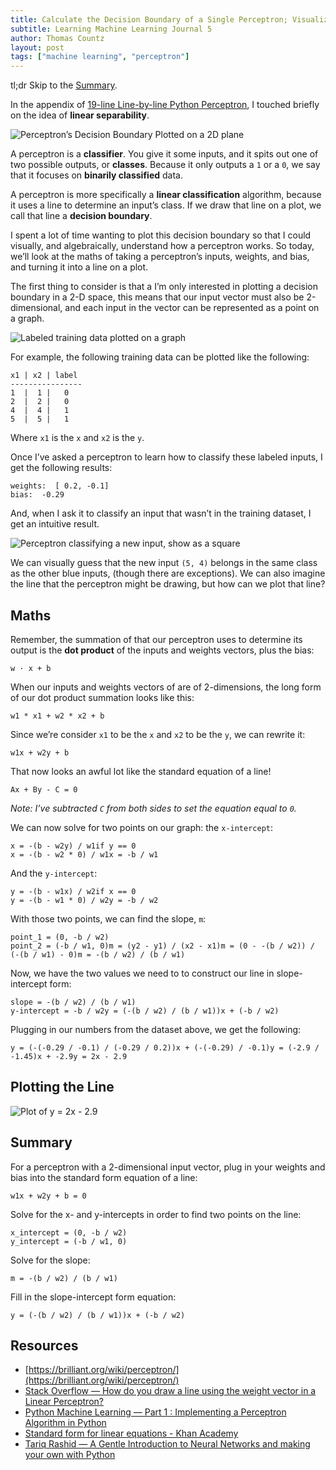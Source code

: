 ```yaml
---
title: Calculate the Decision Boundary of a Single Perceptron; Visualizing Linear Separability
subtitle: Learning Machine Learning Journal 5
author: Thomas Countz
layout: post
tags: ["machine learning", "perceptron"]
---
```


tl;dr Skip to the [Summary](#summary).

In the appendix of [19-line Line-by-line Python Perceptron](https://www.thomascountz.com/2018/04/05/19-line-line-by-line-python-perceptron), I touched briefly on the idea of **linear separability**.

![Perceptron’s Decision Boundary Plotted on a 2D plane](/assets/images/decision_boundary_in_2d.png)

A perceptron is a **classifier**. You give it some inputs, and it spits out one of two possible outputs, or **classes**. Because it only outputs a `1` or a `0`, we say that it focuses on **binarily classified** data.

A perceptron is more specifically a **linear classification** algorithm, because it uses a line to determine an input’s class. If we draw that line on a plot, we call that line a **decision boundary**.


I spent a lot of time wanting to plot this decision boundary so that I could visually, and algebraically, understand how a perceptron works. So today, we’ll look at the maths of taking a perceptron’s inputs, weights, and bias, and turning it into a line on a plot.


The first thing to consider is that a I’m only interested in plotting a decision boundary in a 2-D space, this means that our input vector must also be 2-dimensional, and each input in the vector can be represented as a point on a graph.

![Labeled training data plotted on a graph](/assets/images/labeled_training_data.png)


For example, the following training data can be plotted like the following:

```
x1 | x2 | label
----------------
1  |  1 |   0
2  |  2 |   0
4  |  4 |   1
5  |  5 |   1
```

Where `x1` is the `x` and `x2` is the `y`.

Once I’ve asked a perceptron to learn how to classify these labeled inputs, I get the following results:

```
weights:  [ 0.2, -0.1]
bias:  -0.29
```

And, when I ask it to classify an input that wasn’t in the training dataset, I get an intuitive result.

![Perceptron classifying a new input, show as a square](/assets/images/perceptron_classification.png)

We can visually guess that the new input `(5, 4)` belongs in the same class as the other blue inputs, (though there are exceptions). We can also imagine the line that the perceptron might be drawing, but how can we plot that line?

## Maths

Remember, the summation of that our perceptron uses to determine its output is the **dot product** of the inputs and weights vectors, plus the bias:

```
w · x + b
```

When our inputs and weights vectors of are of 2-dimensions, the long form of our dot product summation looks like this:

```
w1 * x1 + w2 * x2 + b
```

Since we’re consider `x1` to be the `x` and `x2` to be the `y`, we can rewrite it:

```
w1x + w2y + b
```

That now looks an awful lot like the standard equation of a line!

```
Ax + By - C = 0
```

_Note: I’ve subtracted `C` from both sides to set the equation equal to `0`._

We can now solve for two points on our graph: the `x-intercept`:

```
x = -(b - w2y) / w1if y == 0
x = -(b - w2 * 0) / w1x = -b / w1
```

And the `y-intercept`:

```
y = -(b - w1x) / w2if x == 0
y = -(b - w1 * 0) / w2y = -b / w2
```

With those two points, we can find the slope, `m`:

```
point_1 = (0, -b / w2)
point_2 = (-b / w1, 0)m = (y2 - y1) / (x2 - x1)m = (0 - -(b / w2)) / (-(b / w1) - 0)m = -(b / w2) / (b / w1)
```

Now, we have the two values we need to to construct our line in slope-intercept form:

```
slope = -(b / w2) / (b / w1)
y-intercept = -b / w2y = (-(b / w2) / (b / w1))x + (-b / w2)
```

Plugging in our numbers from the dataset above, we get the following:

```
y = (-(-0.29 / -0.1) / (-0.29 / 0.2))x + (-(-0.29) / -0.1)y = (-2.9 / -1.45)x + -2.9y = 2x - 2.9
```

## Plotting the Line

![Plot of y = 2x - 2.9](/assets/images/plotting_the_line.png)

## Summary

For a perceptron with a 2-dimensional input vector, plug in your weights and bias into the standard form equation of a line:

```
w1x + w2y + b = 0
```

Solve for the x- and y-intercepts in order to find two points on the line:

```
x_intercept = (0, -b / w2)
y_intercept = (-b / w1, 0)
```

Solve for the slope:

```
m = -(b / w2) / (b / w1)
```

Fill in the slope-intercept form equation:

```
y = (-(b / w2) / (b / w1))x + (-b / w2)
```

## Resources

- [https://brilliant.org/wiki/perceptron/](https://brilliant.org/wiki/perceptron/)
- [Stack Overflow — How do you draw a line using the weight vector in a Linear Perceptron?](https://stackoverflow.com/questions/31292393/how-do-you-draw-a-line-using-the-weight-vector-in-a-linear-perceptron?rq=1)
- [Python Machine Learning — Part 1 : Implementing a Perceptron Algorithm in Python](https://www.youtube.com/watch?v=4J1ccdYRhmc)
- [Standard form for linear equations - Khan Academy](https://www.youtube.com/watch?v=6CFE60iP2Ug)
- [Tariq Rashid — A Gentle Introduction to Neural Networks and making your own with Python](https://www.youtube.com/watch?v=2sevic5Vy4E)
